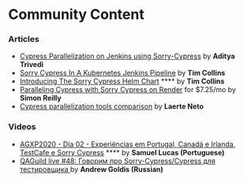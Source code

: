 # Community Content

### Articles

* [Cypress Parallelization on Jenkins using Sorry-Cypress](https://medium.com/@adityahbk/cypress-parallelization-on-jenkins-using-sorry-cypress-197a86ad8ed1) by **Aditya Trivedi**
* [Sorry Cypress In A Kubernetes Jenkins Pipeline](https://crumbhole.com/sorry-cypress-in-a-kubernetes-jenkins-pipeline/) by **Tim Collins**
* [Introducing The Sorry Cypress Helm Chart](https://crumbhole.com/indroducing-the-sorry-cypress-helm-chart/) **** by **Tim Collins**
* [Paralleling Cypress with Sorry Cypress on Render](https://blog.simonireilly.com/posts/sorry-render-cypress) for $7.25/mo by **Simon Reilly**
* [Cypress parallelization tools comparison](https://currents.dev/posts/cypress-parallelization-tools) by **Laerte Neto**

### **Videos**

* [AGXP2020 - Dia 02 - Experiências em Portugal, Canadá e Irlanda, TestCafe e Sorry Cypress](https://www.youtube.com/watch?v=sK90Ya46htk\&t=7318s) **** by **Samuel Lucas (Portuguese)**
* [QAGuild live #48: Говорим про Sorry-Cypress/Cypress для тестировщика ](https://www.youtube.com/watch?v=6\_JRHLcwFjs)by **Andrew Goldis (Russian)**

